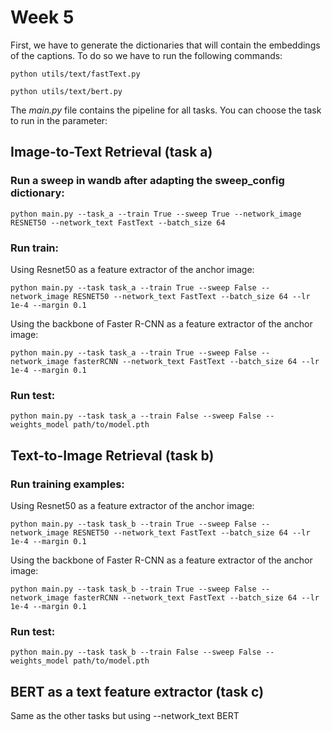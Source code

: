 # Week 5
First, we have to generate the dictionaries that will contain the embeddings of the captions. To do so we have to run the following commands:
```
python utils/text/fastText.py
```
```
python utils/text/bert.py
```


The *main.py* file contains the pipeline for all tasks. You can choose the task to run in the parameter:

## Image-to-Text Retrieval (task a)

### Run a sweep in wandb after adapting the sweep_config dictionary:

```
python main.py --task_a --train True --sweep True --network_image RESNET50 --network_text FastText --batch_size 64
```

### Run train:
Using Resnet50 as a feature extractor of the anchor image:

```
python main.py --task task_a --train True --sweep False --network_image RESNET50 --network_text FastText --batch_size 64 --lr 1e-4 --margin 0.1
```
Using the backbone of Faster R-CNN as a feature extractor of the anchor image:
```
python main.py --task task_a --train True --sweep False --network_image fasterRCNN --network_text FastText --batch_size 64 --lr 1e-4 --margin 0.1
```

### Run test:

```
python main.py --task task_a --train False --sweep False --weights_model path/to/model.pth
```


## Text-to-Image Retrieval (task b)

### Run training examples:
Using Resnet50 as a feature extractor of the anchor image:

```
python main.py --task task_b --train True --sweep False --network_image RESNET50 --network_text FastText --batch_size 64 --lr 1e-4 --margin 0.1
```
Using the backbone of Faster R-CNN as a feature extractor of the anchor image:
```
python main.py --task task_b --train True --sweep False --network_image fasterRCNN --network_text FastText --batch_size 64 --lr 1e-4 --margin 0.1
```
### Run test:

```
python main.py --task task_b --train False --sweep False --weights_model path/to/model.pth
```

## BERT as a text feature extractor (task c)
Same as the other tasks but using --network_text BERT
